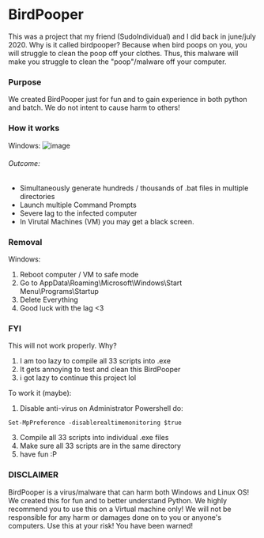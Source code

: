 # BirdPooper
This was a project that my friend (SudoIndividual) and I did back in june/july 2020. Why is it called birdpooper? Because when bird poops on you, you will struggle to clean the poop off your clothes. Thus, this malware will make you struggle to clean the "poop"/malware off your computer. 

### Purpose
We created BirdPooper just for fun and to gain experience in both python and batch. We do not intent to cause harm to others!

### How it works
Windows:
![image](https://user-images.githubusercontent.com/45526280/139047257-095a1a53-8e8b-4d93-b756-3a5e076738f7.png)
###### Outcome:
- Simultaneously generate hundreds / thousands of .bat files in multiple directories
- Launch multiple Command Prompts
- Severe lag to the infected computer
- In Virutal Machines (VM) you may get a black screen.


### Removal
Windows:
1. Reboot computer / VM to safe mode
2. Go to AppData\Roaming\Microsoft\Windows\Start Menu\Programs\Startup
3. Delete Everything
4. Good luck with the lag <3

### FYI
This will not work properly. Why?
1. I am too lazy to compile all 33 scripts into .exe
2. It gets annoying to test and clean this BirdPooper
3. i got lazy to continue this project lol

To work it (maybe):
1. Disable anti-virus 
on Administrator Powershell do:
```
Set-MpPreference -disablerealtimemonitoring $true
```
3. Compile all 33 scripts into individual .exe files
4. Make sure all 33 scripts are in the same directory
5. have fun :P

### DISCLAIMER
BirdPooper is a virus/malware that can harm both Windows and
Linux OS! We created this for fun and to better understand Python.
We highly recommend you to use this on a Virtual machine only! We
will not be responsible for any harm or damages done on to you or 
anyone's computers. Use this at your risk! You have been warned!

